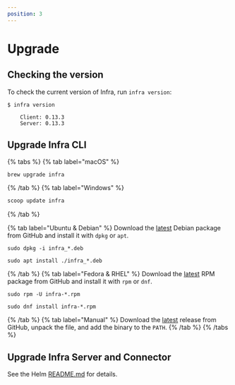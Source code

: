 ```yaml
---
position: 3
---
```


# Upgrade

## Checking the version

To check the current version of Infra, run `infra version`:

```
$ infra version

    Client: 0.13.3
    Server: 0.13.3
```

## Upgrade Infra CLI

{% tabs %}
{% tab label="macOS" %}
```
brew upgrade infra
```
{% /tab %}
{% tab label="Windows" %}
```powershell
scoop update infra
```
{% /tab %}

{% tab label="Ubuntu & Debian" %}
Download the [latest][1] Debian package from GitHub and install it with `dpkg` or `apt`.
```
sudo dpkg -i infra_*.deb
```
```
sudo apt install ./infra_*.deb
```
{% /tab %}
{% tab label="Fedora & RHEL" %}
Download the [latest][1] RPM package from GitHub and install it with `rpm` or `dnf`.
```
sudo rpm -U infra-*.rpm
```
```
sudo dnf install infra-*.rpm
```
{% /tab %}
{% tab label="Manual" %}
Download the [latest][1] release from GitHub, unpack the file, and add the binary to the `PATH`.
{% /tab %}
{% /tabs %}

## Upgrade Infra Server and Connector

See the Helm [README.md][2] for details.

[1]: https://github.com/infrahq/infra/releases/latest
[2]: https://github.com/infrahq/infra/tree/main/helm/charts/infra
